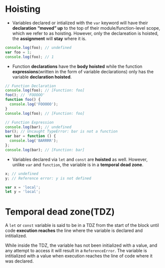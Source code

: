 # Hoisting

- Variables declared or intialized with the `var` keyword will have their **declaration** **“moved” up** to the top of their module/function-level scope, which we refer to as hoisting. However, only the declareation is hoisted, the **assignment** will **stay** where it is.

```jsx
console.log(foo); // undefined
var foo = 1;
console.log(foo); // 1
```

- Function **declarations** have the **body hoisted** while the function **expressions**(written in the form of variable declarations) only has the variable **declaration hoisted**.

```jsx
// Function Declaration
console.log(foo); // [Function: foo]
foo(); // 'FOOOOO'
function foo() {
  console.log('FOOOOO');
}
console.log(foo); // [Function: foo]

// Function Expression
console.log(bar); // undefined
bar(); // Uncaught TypeError: bar is not a function
var bar = function () {
  console.log('BARRRR');
};
console.log(bar); // [Function: bar]
```

- Variables declared via `let` and `const` are **hoisted** as well. However, unlike `var` and `function`, the variable is in a **temporal dead zone**.

```jsx
x; // undefined
y; // Reference error: y is not defined

var x = 'local';
let y = 'local';
```

# Temporal dead zone(TDZ)

A `let` or `const` variable is said to be in a TDZ from the start of the block until code **execution reaches** the line where the variable is declared and intitialized.

While inside the TDZ, the variable has not been initialized with a value, and any attempt to access it will result in a `ReferenceError`. The variable is intitialized with a value when execution reaches the line of code where it was declared.